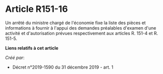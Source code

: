 # Article R151-16

Un arrêté du ministre chargé de l'économie fixe la liste des pièces et informations à fournir à l'appui des demandes
préalables d'examen d'une activité et d'autorisation prévues respectivement aux articles R. 151-4 et R. 151-5.

**Liens relatifs à cet article**

_Créé par_:

  - Décret n°2019-1590 du 31 décembre 2019 - art. 1
